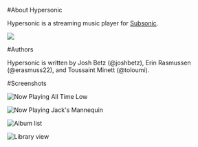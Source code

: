 #About Hypersonic

Hypersonic is a streaming music player for [Subsonic](http://subsonic.org).

<a href="http://itunes.com/apps/hypersonicmp"><img src="http://f.cl.ly/items/1d0v1u3a3a0x3L36111i/App_Store_Badge_EN_0609.png" /></a>

#Authors

Hypersonic is written by Josh Betz (@joshbetz), Erin Rasmussen (@erasmuss22), and Toussaint Minett (@toloumi).

#Screenshots

![Now Playing All Time Low](http://f.cl.ly/items/402z1X391L2V032f310y/Screen%20Shot%202012-04-29%20at%201.02.04%20PM.png)

![Now Playing Jack's Mannequin](http://f.cl.ly/items/3D0L3X2r2O2i2D322E3D/Screen%20Shot%202012-04-29%20at%201.03.38%20PM.png)

![Album list](http://f.cl.ly/items/2t1n1q12452c1H0K0c1F/Screen%20Shot%202012-04-29%20at%201.02.30%20PM.png)

![Library view](http://f.cl.ly/items/2A1D2U2S1B140D461J0r/Screen%20Shot%202012-04-29%20at%201.04.30%20PM.png)